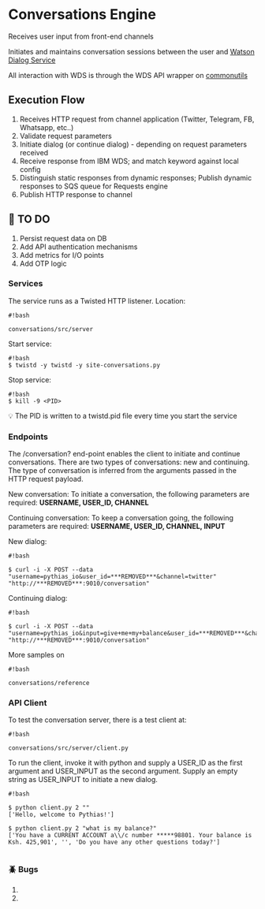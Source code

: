 # Conversations Engine #

Receives user input from front-end channels

Initiates and maintains conversation sessions between the user and [Watson Dialog Service](https://www.ibm.com/smarterplanet/us/en/ibmwatson/developercloud/doc/dialog/)

All interaction with WDS is through the WDS API wrapper on [commonutils](https://bitbucket.org/pythias_io/commonutils/overview)

## Execution Flow ##

1. Receives HTTP request from channel application (Twitter, Telegram, FB, Whatsapp, etc..)
2. Validate request parameters
3. Initiate dialog (or continue dialog) - depending on request parameters received
4. Receive response from IBM WDS; and match keyword against local config
5. Distinguish static responses from dynamic responses; Publish dynamic responses to SQS queue for Requests engine
6. Publish HTTP response to channel


## :construction: TO DO ##

1. Persist request data on DB
2. Add API authentication mechanisms
3. Add metrics for I/O points
4. Add OTP logic

### Services ###

The service runs as a Twisted HTTP listener. Location: 
```
#!bash

conversations/src/server
```

Start service:
```
#!bash
$ twistd -y twistd -y site-conversations.py
```

Stop service:
```
#!bash
$ kill -9 <PID>
```

:bulb: The PID is written to a twistd.pid file every time you start the service

### Endpoints ###

The /conversation? end-point enables the client to initiate and continue conversations.
There are two types of conversations: new and continuing. The type of conversation is inferred from the arguments passed in the HTTP request payload.

New conversation:  To initiate a conversation, the following parameters are required: **USERNAME, USER_ID, CHANNEL**

Continuing conversation:  To keep a conversation going, the following parameters are required:  **USERNAME, USER_ID, CHANNEL, INPUT**

New dialog:

```
#!bash

$ curl -i -X POST --data "username=pythias_io&user_id=***REMOVED***&channel=twitter" "http://***REMOVED***:9010/conversation"
```


Continuing dialog:

```
#!bash

$ curl -i -X POST --data "username=pythias_io&input=give+me+my+balance&user_id=***REMOVED***&channel=twitter" "http://***REMOVED***:9010/conversation"
```

More samples on
```
#!bash

conversations/reference
```



### API Client ###

To test the conversation server, there is a test client at: 
```
#!bash

conversations/src/server/client.py
```

To run the client, invoke it with python and supply a USER_ID as the first argument and USER_INPUT as the second argument. Supply an empty string as USER_INPUT to initiate a new dialog.


```
#!bash

$ python client.py 2 ""
['Hello, welcome to Pythias!']

$ python client.py 2 "what is my balance?"
['You have a CURRENT ACCOUNT a\\/c number *****98801. Your balance is Ksh. 425,901', '', 'Do you have any other questions today?']


```



### :beetle: Bugs ###

1. 
2.